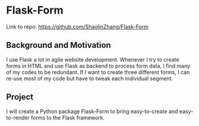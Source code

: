 # Flask-Form
Link to repo: https://github.com/ShaolinZhang/Flask-Form

## Background and Motivation

I use Flask a lot in agile website development. Whenever I try to create forms in HTML and use Flask as backend to process form data, I find many of my codes to be redundant. If I want to create three different forms, I can re-use most of my code but have to tweak each individual segment.

## Project

I will create a Python package Flask-Form to bring easy-to-create and easy-to-render forms to the Flask framework.
